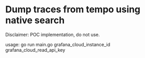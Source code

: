 # Dump traces from tempo using native search

Disclaimer: POC implementation, do not use.

usage: go run main.go grafana_cloud_instance_id grafana_cloud_read_api_key 